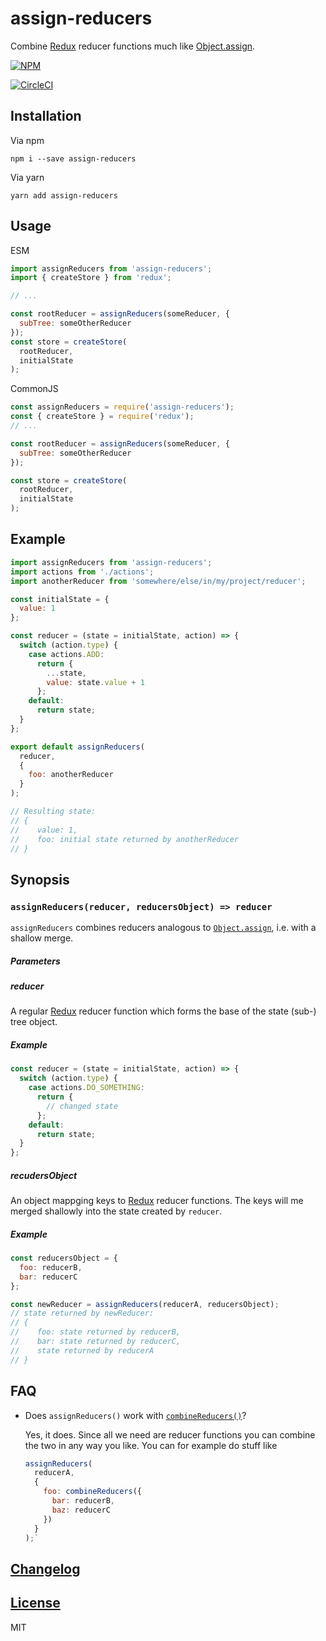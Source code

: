 # assign-reducers

Combine [Redux](https://redux.js.org) reducer functions much like [Object.assign](https://developer.mozilla.org/en-US/docs/Web/JavaScript/Reference/Global_Objects/Object/assign).

[![NPM](https://nodei.co/npm/assign-reducers.png?downloads=true)](https://nodei.co/npm/assign-reducers/)

[![CircleCI](https://circleci.com/gh/haensl/assign-reducers.svg?style=svg)](https://circleci.com/gh/haensl/assign-reducers)

## Installation

Via npm

```
npm i --save assign-reducers
```

Via yarn

```
yarn add assign-reducers
```

## Usage

ESM

```javascript
import assignReducers from 'assign-reducers';
import { createStore } from 'redux';

// ...

const rootReducer = assignReducers(someReducer, {
  subTree: someOtherReducer
});
const store = createStore(
  rootReducer,
  initialState
);
```

CommonJS

```javascript
const assignReducers = require('assign-reducers');
const { createStore } = require('redux');
// ...

const rootReducer = assignReducers(someReducer, {
  subTree: someOtherReducer
});

const store = createStore(
  rootReducer,
  initialState
);
```

## Example

```javascript
import assignReducers from 'assign-reducers';
import actions from './actions';
import anotherReducer from 'somewhere/else/in/my/project/reducer';

const initialState = {
  value: 1
};

const reducer = (state = initialState, action) => {
  switch (action.type) {
    case actions.ADD:
      return {
        ...state,
        value: state.value + 1
      };
    default:
      return state;
  }
};

export default assignReducers(
  reducer,
  {
    foo: anotherReducer
  }
);

// Resulting state:
// {
//    value: 1,
//    foo: initial state returned by anotherReducer
// }

```

## Synopsis

### `assignReducers(reducer, reducersObject) => reducer`

`assignReducers` combines reducers analogous to [`Object.assign`](https://developer.mozilla.org/en-US/docs/Web/JavaScript/Reference/Global_Objects/Object/assign), i.e. with a shallow merge.

##### Parameters

##### reducer

A regular [Redux](https://redux.js.org) reducer function which forms the base of the state (sub-) tree object.

##### Example

```javascript
const reducer = (state = initialState, action) => {
  switch (action.type) {
    case actions.DO_SOMETHING:
      return {
        // changed state
      };
    default:
      return state;
  }
};
```

##### recudersObject

An object mappging keys to [Redux](https://redux.js.org) reducer functions. The keys will me merged shallowly into the state created by `reducer`.

##### Example

```javascript
const reducersObject = {
  foo: reducerB,
  bar: reducerC
};

const newReducer = assignReducers(reducerA, reducersObject);
// state returned by newReducer:
// {
//    foo: state returned by reducerB,
//    bar: state returned by reducerC,
//    state returned by reducerA
// }
```

## FAQ

* Does `assignReducers()` work with [`combineReducers()`](https://redux.js.org/api/combinereducers)?

  Yes, it does. Since all we need are reducer functions you can combine the two in any way you like. You can for example do stuff like
  
  ```javascript
  assignReducers(
    reducerA,
    {
      foo: combineReducers({
        bar: reducerB,
        baz: reducerC
      })
    }
  );`
  ```

## [Changelog](CHANGELOG.md)

## [License](LICENSE)

MIT
